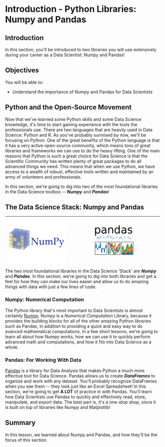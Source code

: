 
# Introduction - Python Libraries: Numpy and Pandas

## Introduction

In this section, you'll be introduced to two libraries you will use extensively during your career as a Data Scientist: Numpy and Pandas!

## Objectives

You will be able to:

* Understand the importance of Numpy and Pandas for Data Scientists 


## Python and the Open-Source Movement

Now that we've learned some Python skills and some Data Science knowledge, it's time to start gaining experience with the tools the professionals use. There are two languages that are heavily used in Data Science: Python and R. As you've probably surmised by now, we'll be focusing on Python. One of the great benefits of the Python language is that it has a very active open-source community, which means tons of great libraries and frameworks we can use to do the heavy lifting. One of the main reasons that Python is such a great choice for Data Science is that the Scientific Community has written plenty of great packages to do all advanced things we need. This means that when we use Python, we have access to a wealth of robust, effective tools written and maintained by an army of volunteers and professionals. 

In this section, we're going to dig into two of the most foundational libraries in the Data Science toolbox --  **_Numpy_** and **_Pandas_**!


## The Data Science Stack: Numpy and Pandas

| <img src='numpy-logo.png'>  | <img src='pandas-logo.png' height=50% width=50%>  |
|---|---|

The two most foundational libraries in the Data Science 'Stack' are **_Numpy_** and **_Pandas_**.  In this section, we're going to dig into both libraries and get a feel for how they can make our lives easier and allow us to do amazing things with data with just a few lines of code. 

### Numpy: Numerical Computation

The Python library that's most important to Data Scientists is almost certainly [Numpy](http://www.numpy.org/). Numpy is a _Numerical Computation_ Library, because it provides the building blocks for all of the other amazing Python libraries such as Pandas, in addition to providing a quick and easy way to do avanced mathematical computations. In a few short lessons, we're going to learn all about how Numpy works, how we can use it to quickly perform advanced math and computations, and how it fits into Data Science as a whole. 


### Pandas: For Working With Data

[Pandas](https://pandas.pydata.org/) is a library for Data Analysis that makes Python a much more effective tool for Data Science. Pandas allows us to create **_DataFrames_** to organize and work with any dataset. You'll probably recognize DataFrames when you see them -- they look just like an Excel Spreadsheet! In this section, we're going to get **A LOT** of practice in with Pandas. You'll learn how Data Scientists use Pandas to quickly and effectively read, store, manipulate, and export data. The best part is, it's a one-stop shop, since it is built on top of libraries like Numpy and Matplotlib!

## Summary

In this lesson, we learned about Numpy and Pandas, and how they'll be the focus of this section. 
